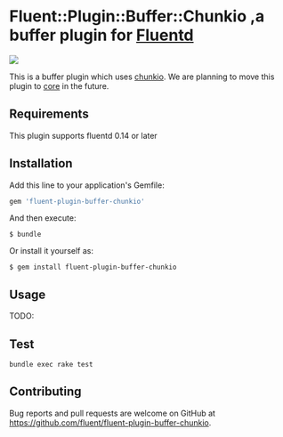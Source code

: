 # Fluent::Plugin::Buffer::Chunkio ,a buffer plugin for [Fluentd](https://github.com/fluent/fluentd)

[![](https://github.com/fluent/fluent-plugin-buffer-chunkio/workflows/Run%20test/badge.svg)](https://github.com/fluent/fluent-plugin-buffer-chunkio/actions)

This is a buffer plugin which uses [chunkio](https://github.com/edsiper/chunkio).
We are planning to move this plugin to [core](https://github.com/fluent/fluentd) in the future.

## Requirements

This plugin supports fluentd 0.14 or later

## Installation

Add this line to your application's Gemfile:

```ruby
gem 'fluent-plugin-buffer-chunkio'
```

And then execute:

```
$ bundle
```

Or install it yourself as:

```
$ gem install fluent-plugin-buffer-chunkio
```

## Usage

TODO:

## Test

```
bundle exec rake test
```

## Contributing

Bug reports and pull requests are welcome on GitHub at https://github.com/fluent/fluent-plugin-buffer-chunkio.
